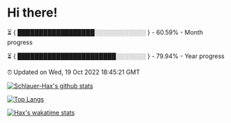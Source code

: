 # Hi there!

⏳ { ██████████████████░░░░░░░░░░░░ } - 60.59% - Month progress

⏳ { ███████████████████████░░░░░░░ } - 79.94% - Year progress

⏰ Updated on Wed, 19 Oct 2022 18:45:21 GMT


[![Schlauer-Hax's github stats](https://github-readme-stats.vercel.app/api?username=Schlauer-Hax&show_icons=true&theme=dark&count_private=true)](https://github.com/Schlauer-Hax)


[![Top Langs](https://github-readme-stats.vercel.app/api/top-langs/?username=Schlauer-Hax&layout=compact&theme=dark)](https://github.com/Schlauer-Hax?tab=repositories)


[![Hax's wakatime stats](https://github-readme-stats.vercel.app/api/wakatime?username=Hax&theme=dark)](https://wakatime.com/@Hax)

